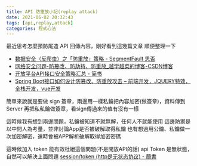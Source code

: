 ```yaml
---
title: API 防重放小記(replay attack)
date: 2021-06-02 20:32:43
tags: [api,replay,attack]
categories: 程式心法
---
```


最近思考怎麼預防尾造 API 回傳內容，剛好看到這幾篇文章
順便整理一下

<!--more-->

* [数据安全（反爬虫）之「防重放」策略 - SegmentFault 思否](https://segmentfault.com/a/1190000021922705)
* [网络安全问题-防篡改、防劫持、防重放_越学越菜的博客-CSDN博客](https://blog.csdn.net/qq_43323585/article/details/106088470)
* [开放平台API接口安全策略汇总 - 简书](https://www.jianshu.com/p/6105b06aa208)
* [Spring Boot接口如何设计防篡改、防重放攻击 – 前端开发，JQUERY特效，全栈开发，vue开发](https://www.jqhtml.com/49154.html)



簡單來說就是要做 sign 簽章，兩邊用一樣私鑰把內容加密(做簽章)，資料傳到Server 再把私私鑰做簽章，看sign傳過來的值有沒有一樣

這時候我有想到兩邊問題，私鑰被知道不就無解，任何人不就能使用
這邊防禦是以中間人為考量，並非討論App是否被破解取得私鑰
也有想過用公鑰、私鑰做一次加密解密，還時會被APP解析破解取得加密密碼

這時候加入 token 能有效杜絕這個問題(不是開放API的話)
api Token 是無狀態，自然可以解決上面問題
[session/token (http是无状态协议) - 簡書](https://www.jianshu.com/p/27317bd226fe)